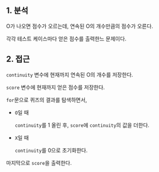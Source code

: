 ## 1. 분석

O가 나오면 점수가 오르는데, 연속된 O의 개수만큼의 점수가 오른다.

각각 테스트 케이스마다 얻은 점수를 출력한느 문제이다.

## 2. 접근

`continuity` 변수에 현재까지 연속된 O의 개수를 저장한다.

`score` 변수에 현재까지 얻은 점수를 저장한다.

`for`문으로 퀴즈의 결과를 탐색하면서, 

- `O`일 때
    
    `continuity`를 1 올린 후, `score`에 `continuity`의 값을 더한다.
    
- `X`일 때
    
    `continuity`를 0으로 초기화한다.
    

마지막으로 `score`을 출력한다.